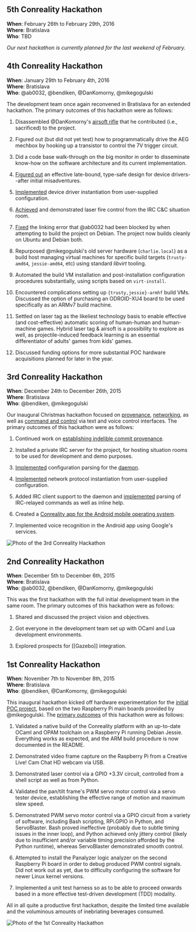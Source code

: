 5th Conreality Hackathon
------------------------

**When**: February 26th to February 29th, 2016  
**Where**: Bratislava  
**Who**: TBD  

*Our next hackathon is currently planned for the last weekend of February.*

4th Conreality Hackathon
------------------------

**When**: January 29th to February 4th, 2016  
**Where**: Bratislava  
**Who**: @ab0032, @bendiken, @DanKomorny, @mikegogulski  

The development team once again reconvened in Bratislava for an extended
hackathon. The primary outcomes of this hackathon were as follows:

1. Disassembled @DanKomorny's [airsoft
   rifle](http://www.hobbytron.com/ElectricM14RISEBRM6681SniperRifleFPS370AirsoftGun.html)
   that he contributed (i.e., sacrificed) to the project.

1. Figured out (but did not yet test) how to programmatically drive the AEG
   mechbox by hooking up a transistor to control the 7V trigger circuit.

1. Did a code base walk-through on the big monitor in order to disseminate
   know-how on the software architecture and its current implementation.

1. [Figured out](https://github.com/conreality/conreality/commit/3c819aedf364dee395de71d309e0e5121d108cb5)
   an effective late-bound, type-safe design for device drivers--after
   initial misadventures.

1. [Implemented](https://github.com/conreality/conreality/commit/8da1d3afb00a1f5de1f8e6d24c943889cea86029)
   device driver instantiation from user-supplied configuration.

1. [Achieved](https://github.com/conreality/conreality/commit/f4fb376f2522f631bfb1312d8c61fc58c58f2f28)
   and demonstrated laser fire control from the IRC C&C situation room.

1. [Fixed](https://github.com/conreality/conreality/commit/dc2a7caea0d27847932cd24a03ed16b7ddfed327)
   the linking error that @ab0032 had been blocked by when attempting to
   build the project on Debian. The project now builds cleanly on Ubuntu and
   Debian both.

1. Repurposed @mikegogulski's old server hardware (`charlie.local`) as a
   build host managing virtual machines for specific build targets
   (`trusty-amd64`, `jessie-amd64`, etc) using standard *libvirt* tooling.

1. Automated the build VM installation and post-installation configuration
   procedures substantially, using scripts based on `virt-install`.

1. Encountered complications setting up `{trusty,jessie}-armhf` build VMs.
   Discussed the option of purchasing an ODROID-XU4 board to be used
   specifically as an ARMv7 build machine.

1. Settled on laser tag as the likeliest technology basis to enable
   effective (and cost-effective) automatic scoring of human-human and
   human-machine games. Hybrid laser tag & airsoft is a possibility to
   explore as well, as projectile-induced feedback learning is an essential
   differentiator of adults' games from kids' games.

1. Discussed funding options for more substantial POC hardware acquisitions
   planned for later in the year.

3rd Conreality Hackathon
------------------------

**When**: December 24th to December 26th, 2015  
**Where**: Bratislava  
**Who**: @bendiken, @mikegogulski  

Our inaugural Christmas hackathon focused on [provenance](Provenance),
[networking](Networking), as well as [command and
control](Command-&-Control) via text and voice control interfaces.
The primary outcomes of this hackathon were as follows:

1. Continued work on [establishing indelible commit
   provenance](https://groups.google.com/d/msg/conreality/3u38BhSUKok/Pl2Jpgx-BAAJ).

1. Installed a private IRC server for the project, for hosting situation
   rooms to be used for development and demo purposes.

1. [Implemented](https://github.com/conreality/conreality/commit/62904b08eb9e54d04837a60de895fdb1ad372607)
   configuration parsing for the [daemon](Server-Daemon).

1. [Implemented](https://github.com/conreality/conreality/commit/31c885e919a4d91a62dfd0989f46e6b54feb38ce)
   network protocol instantiation from user-supplied configuration.

1. Added IRC client support to the daemon and
   [implemented](https://github.com/conreality/conreality/commit/81234836f56d2da58a079a413b42993d21e73d14)
   parsing of IRC-relayed commands as well as inline help.

1. Created a [Conreality app for the Android mobile operating
   system](https://github.com/conreality/conreality-for-android).

1. Implemented voice recognition in the Android app using Google's services.

![Photo of the 3rd Conreality Hackathon](/images/hackathon3.jpg "
The hackathon was fueled by Slovak beer and local white wine.")

2nd Conreality Hackathon
------------------------

**When**: December 5th to December 6th, 2015  
**Where**: Bratislava  
**Who**: @ab0032, @bendiken, @DanKomorny, @mikegogulski  

This was the first hackathon with the full initial development team in the
same room. The primary outcomes of this hackathon were as follows:

1. Shared and discussed the project vision and objectives.

1. Got everyone in the development team set up with OCaml and Lua
   development environments.

1. Explored prospects for [[Gazebo]] integration.

1st Conreality Hackathon
------------------------

**When**: November 7th to November 8th, 2015  
**Where**: Bratislava  
**Who**: @bendiken, @DanKomorny, @mikegogulski  

This inaugural hackathon kicked off hardware experimentation for the
[initial POC project](Laser-Turret), based on the two Raspberry Pi main
boards provided by @mikegogulski. The [primary
outcomes](https://groups.google.com/forum/#!topic/conreality/5Zk2kOBW1aU)
of this hackathon were as follows:

1. Validated a native build of the Conreality platform with an up-to-date
   OCaml and OPAM toolchain on a Raspberry Pi running Debian Jessie.
   Everything works as expected, and the ARM build procedure is now
   documented in the README.

2. Demonstrated video frame capture on the Raspberry Pi from a Creative
   Live! Cam Chat HD webcam via USB.

3. Demonstrated laser control via a GPIO +3.3V circuit, controlled from a
   shell script as well as from Python.

4. Validated the pan/tilt frame's PWM servo motor control via a servo tester
   device, establishing the effective range of motion and maximum slew
   speed.

5. Demonstrated PWM servo motor control via a GPIO circuit from a variety of
   software, including Bash scripting, RPi.GPIO in Python, and ServoBlaster.
   Bash proved ineffective (probably due to subtle timing issues in the
   inner loop), and Python achieved only jittery control (likely due to
   insufficient and/or variable timing precision afforded by the Python
   runtime), whereas ServoBlaster demonstrated smooth control.

6. Attempted to install the Panalyzer logic analyzer on the second Raspberry
   Pi board in order to debug produced PWM control signals. Did not work out
   as yet, due to difficulty configuring the software for newer Linux kernel
   versions.

7. Implemented a unit test harness so as to be able to proceed onwards based
   in a more effective test-driven development (TDD) modality.

All in all quite a productive first hackathon, despite the limited
time available and the voluminous amounts of inebriating beverages
consumed.

![Photo of the 1st Conreality Hackathon](/images/hackathon1.jpg "
Coders hard at work, fueled by local white wine and BBQ takeout bought with bitcoin. Charlie presiding.")
